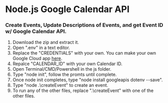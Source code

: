 # Node.js Google Calendar API

### Create Events, Update Descriptions of Events, and get Event ID w/ Google Calendar API.

1. Download the zip and extract it.
2. Open ".env" in a text editor.
3. Replace the "CREDENTIALS" with your own. You can make your own Google Cloud app [here](https://console.cloud.google.com/).
4. Repalce "CALENDAR_ID" with your own Calendar ID.
5. Open Terminal/CMD/Powershell in the js folder.
6. Type "node init", follow the promts until complete.
7. Once node init completes, type "node install googleapis dotenv --save".
8. Type "node .\createEvent" to create an event.
9. To run any of the other files, replace ".\createEvent" with one of the other files.
